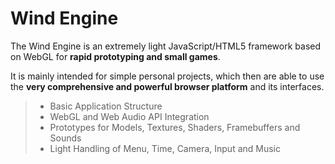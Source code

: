 # Wind Engine

The Wind Engine is an extremely light JavaScript/HTML5 framework based on WebGL for **rapid prototyping and small games**. 

It is mainly intended for simple personal projects, which then are able to use the **very comprehensive and powerful browser platform** and its interfaces.

> - Basic Application Structure
> - WebGL and Web Audio API Integration
> - Prototypes for Models, Textures, Shaders, Framebuffers and Sounds
> - Light Handling of Menu, Time, Camera, Input and Music
